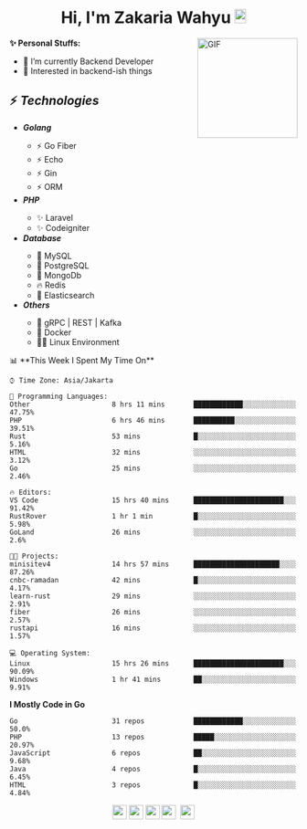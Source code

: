 <h1 align="center">Hi, I'm Zakaria Wahyu <img src="https://github.com/TheDudeThatCode/TheDudeThatCode/blob/master/Assets/Hi.gif" width="20px" height="25px"></h1>

<img align="right" alt="GIF" height="175px" src="https://www.nayakapratama.co.id/wp-content/uploads/2019/07/Website-Maintenance.gif" />

**✨ Personal Stuffs:**
- 🔭 I’m currently Backend Developer
- 🌱 Interested in backend-ish things

<h2>⚡ <i>Technologies</i></h2>
<ul>
<li><strong><i>Golang</i></strong></li>
  <ul>
    <li>⚡ Go Fiber</li>
    <li>⚡ Echo</li>
    <li>⚡ Gin</li>
    <li>⚡ ORM</li>
  </ul>
<li><strong><i>PHP</i></strong></li>
  <ul>
    <li>✨ Laravel</li>
    <li>✨ Codeigniter</li>
  </ul>
<li><strong><i>Database</i></strong></li>
  <ul>
    <li>🐬 MySQL</li>
    <li>🐘 PostgreSQL</li>
    <li>🍃 MongoDb</li>
    <li>🔥 Redis</li>
    <li>🔎 Elasticsearch</li>
  </ul>
  <li><strong><i>Others</i></strong></li>
  <ul>
    <li>💫 gRPC | REST | Kafka</li>
    <li>🐳 Docker</li>
    <li>👨‍💻 Linux Environment</li>
  </ul>
</ul>
<!--START_SECTION:waka-->
📊 **This Week I Spent My Time On** 

```text
⌚︎ Time Zone: Asia/Jakarta

💬 Programming Languages: 
Other                    8 hrs 11 mins       ████████████░░░░░░░░░░░░░   47.75% 
PHP                      6 hrs 46 mins       ██████████░░░░░░░░░░░░░░░   39.51% 
Rust                     53 mins             █░░░░░░░░░░░░░░░░░░░░░░░░   5.16% 
HTML                     32 mins             ░░░░░░░░░░░░░░░░░░░░░░░░░   3.12% 
Go                       25 mins             ░░░░░░░░░░░░░░░░░░░░░░░░░   2.46%

🔥 Editors: 
VS Code                  15 hrs 40 mins      ██████████████████████░░░   91.42% 
RustRover                1 hr 1 min          █░░░░░░░░░░░░░░░░░░░░░░░░   5.98% 
GoLand                   26 mins             ░░░░░░░░░░░░░░░░░░░░░░░░░   2.6%

🐱‍💻 Projects: 
minisitev4               14 hrs 57 mins      █████████████████████░░░░   87.26% 
cnbc-ramadan             42 mins             █░░░░░░░░░░░░░░░░░░░░░░░░   4.17% 
learn-rust               29 mins             ░░░░░░░░░░░░░░░░░░░░░░░░░   2.91% 
fiber                    26 mins             ░░░░░░░░░░░░░░░░░░░░░░░░░   2.57% 
rustapi                  16 mins             ░░░░░░░░░░░░░░░░░░░░░░░░░   1.57%

💻 Operating System: 
Linux                    15 hrs 26 mins      ██████████████████████░░░   90.09% 
Windows                  1 hr 41 mins        ██░░░░░░░░░░░░░░░░░░░░░░░   9.91%

```

**I Mostly Code in Go** 

```text
Go                       31 repos            ████████████░░░░░░░░░░░░░   50.0% 
PHP                      13 repos            █████░░░░░░░░░░░░░░░░░░░░   20.97% 
JavaScript               6 repos             ██░░░░░░░░░░░░░░░░░░░░░░░   9.68% 
Java                     4 repos             █░░░░░░░░░░░░░░░░░░░░░░░░   6.45% 
HTML                     3 repos             █░░░░░░░░░░░░░░░░░░░░░░░░   4.84%

```



<!--END_SECTION:waka-->

<p align="center">
<a href="https://www.linkedin.com/in/zakariawahyu" target="_blank"><img src="https://img.shields.io/badge/linkedin-%230077B5.svg?&style=for-the-badge&logo=linkedin&logoColor=white" height=25></a>
<a href="https://medium.com/@zakariawahyu" target="_blank"><img src="https://img.shields.io/badge/Medium-12100E?style=for-the-badge&logo=medium&logoColor=white" height=25></a>
<a href="https://medium.com/@zakariawahyu" target="_blank"><img src="https://img.shields.io/badge/Portfolio-2300843e?style=for-the-badge&logo=About.me&logoColor=white" height=25></a>
<a href="https://www.twitter.com/_zakariawahyu" target="_blank"><img src="https://img.shields.io/badge/twitter-%231DA1F2.svg?&style=for-the-badge&logo=twitter&logoColor=white" height=25></a> 
<a href="https://www.instagram.com/_zakariawahyu" target="_blank"><img src="https://img.shields.io/badge/instagram-%23E4405F.svg?&style=for-the-badge&logo=instagram&logoColor=white" height=25></a>
